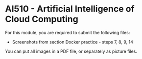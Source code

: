 # AI510 - Artificial Intelligence of Cloud Computing
For this module, you are required to submit the following files:
* Screenshots from section Docker practice - steps 7, 8, 9, 14 

You can put all images in a PDF file, or separately as picture files. 
